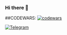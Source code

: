 ### Hi there 👋
##CODEWARS:
[![codewars](https://www.codewars.com/users/Ori-wiki/badges/small)](https://www.codewars.com/users/Ori-wiki) 

[![Telegram](https://solina-avto.ru/images/tg_logo.png)](https://t.me/Muda_jo)





<!--
**Ori-wiki/Ori-wiki** is a ✨ _special_ ✨ repository because its `README.md` (this file) appears on your GitHub profile.

Here are some ideas to get you started:

- 🔭 I’m currently working on ...
- 🌱 I’m currently learning ...
- 👯 I’m looking to collaborate on ...
- 🤔 I’m looking for help with ...
- 💬 Ask me about ...
- 📫 How to reach me: ...
- 😄 Pronouns: ...
- ⚡ Fun fact: ...
-->
